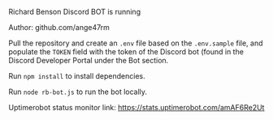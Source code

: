 Richard Benson Discord BOT is running

Author: github.com/ange47rm

Pull the repository and create an `.env` file based on the `.env.sample` file, and populate the `TOKEN` field with the token of the Discord bot (found in the Discord Developer Portal under the Bot section.

Run `npm install` to install dependencies.

Run `node rb-bot.js` to run the bot locally.

Uptimerobot status monitor link: https://stats.uptimerobot.com/amAF6Re2Ut
